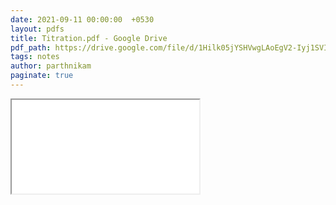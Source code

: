 ```yaml
---
date: 2021-09-11 00:00:00  +0530
layout: pdfs
title: Titration.pdf - Google Drive
pdf_path: https://drive.google.com/file/d/1Hilk05jYSHVwgLAoEgV2-Iyj1SVIePER/preview?usp=sharing
tags: notes
author: parthnikam
paginate: true
---
```


<iframe class="embed-pdf" src="{{ page.pdf_path }}#toolbar=0" seamless="seamless" scrolling="no" style="overflow:hidden"></iframe>

